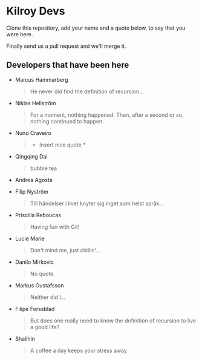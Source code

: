 # Kilroy Devs

Clone this repository, add your name and a quote below, to say that you were here.

Finally send us a pull request and we'll merge it.

## Developers that have been here

- Marcus Hammarberg
  > He never did find the definition of recursion...
- Niklas Hellström
  > For a moment, nothing happened. Then, after a second or so, nothing continued to happen.
- Nuno Craveiro
  > * Insert nice quote *
- Qingqing Dai
  > bubble tea
- Andrea Agosta
- Filip Nyström
  > Till händelser i livet knyter sig inget som helst språk...
- Priscilla Reboucas  
  > Having fun with Git!
- Lucie Marie
  > Don't mind me, just chillin'...
- Danilo Mirkovic
  > No quote
- Markus Gustafsson
  > Neither did I...

- Filipe Forssblad
  > But does one really need to know the definition of recursion to live a good life?
- Shalihin
  >A coffee a day keeps your stress away
